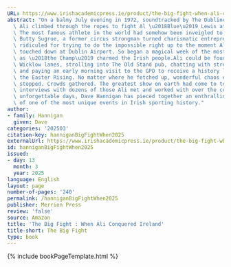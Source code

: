 ```yaml
---
URL: https://www.irishacademicpress.ie/product/the-big-fight-when-ali-conquered-ireland/
abstract: "On a balmy July evening in 1972, soundtracked by The Dubliners, Muhammad\
  \ Ali climbed through the ropes to fight Al \u2018Blue\u2019 Lewis at Croke Park.\
  \ The most famous athlete in the world had somehow been inveigled to Ireland by\
  \ Butty Sugrue, a former circus strongman turned charismatic entrepreneur. He was\
  \ ridiculed for trying to do the impossible right up to the moment Ali and his entourage\
  \ touched down at Dublin Airport. So began a magical week of the most glorious mayhem,\
  \ as \u2018the Champ\u2019 charmed the Irish people.Ali could be found jogging along\
  \ Wicklow lanes, strolling into The Old Stand pub, chatting with street cleaners,\
  \ and paying an early morning visit to the GPO to receive a history lesson about\
  \ the Easter Rising. No matter where he fetched up, wonderful chaos ensued. Traffic\
  \ stopped. Crowds gathered. The greatest show on earth had come to town.Through\
  \ interviews with dozens of those Ali met and worked with over the course of those\
  \ unforgettable days, Dave Hannigan has pieced together an enthralling narrative\
  \ of one of the most unique events in Irish sporting history."
author:
- family: Hannigan
  given: Dave
categories: '202503'
citation-key: hanniganBigFightWhen2025
externalUrl: https://www.irishacademicpress.ie/product/the-big-fight-when-ali-conquered-ireland/
id: hanniganBigFightWhen2025
issued:
- day: 13
  month: 3
  year: 2025
language: English
layout: page
number-of-pages: '240'
permalink: /hanniganBigFightWhen2025
publisher: Merrion Press
review: 'false'
source: Amazon
title: 'The Big Fight : When Ali Conquered Ireland'
title-short: The Big Fight
type: book
---
```

{% include bookPageTemplate.html %}